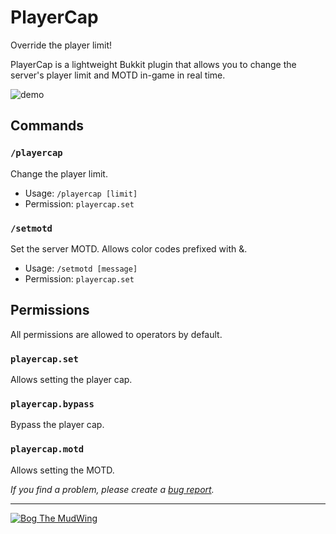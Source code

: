 # PlayerCap
Override the player limit!

PlayerCap is a lightweight Bukkit plugin that allows you to change the server's player limit and MOTD in-game in real time.

![demo](https://github.com/Stonley890/PlayerCap/assets/79172597/92ed871f-56ee-4da3-8b5f-e259b1ea9721)

## Commands
### `/playercap`
Change the player limit.
- Usage: `/playercap [limit]`
- Permission: `playercap.set`
### `/setmotd`
Set the server MOTD. Allows color codes prefixed with &.
- Usage: `/setmotd [message]`
- Permission: `playercap.set`

## Permissions
All permissions are allowed to operators by default.
### `playercap.set`
Allows setting the player cap.
### `playercap.bypass`
Bypass the player cap.
### `playercap.motd`
Allows setting the MOTD.

*If you find a problem, please create a [bug report](https://github.com/BogTheMudWing/PlayerCap/issues/new?assignees=&labels=bug&projects=&template=bug_report.md&title=).*

---

[![Bog The MudWing](https://blog.macver.org/content/images/2025/07/Stamp-Colored-Small-Shadow.png)](https://blog.macver.org/about-me)
